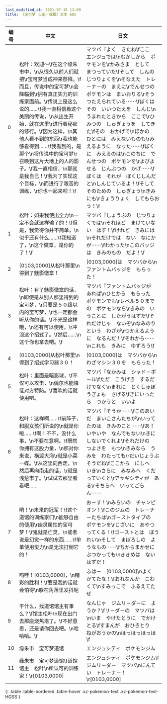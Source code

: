 ```yaml
---
last_modified_at: 2021-07-18 13:09
title: 《宝可梦 心金／魂银》文本 605
---
```

| 编号 | 中文 | 日文 |
| ---- | ---- | ---- |
| 0 | 松叶：欢迎～\f在这个缘朱市中，\n从很久以前人们就把\r宝可梦当成神来祭拜。\f而且，传说中的宝可梦\n会降临到\r拥有真正实力的训练家面前。\r传说上是这么说的……\f我一直相信着这个美丽的传说，\n从出生开始，就在这里\r进行着秘密的修行。\f因为这样，\n其他人看不到的东西\r我也能够看得到……\f我看到的，是那个\n将传说中的宝可梦\r召唤到这片大地上的人的影子。\f我一直相信，\n那就是我自己！\f我为了实现这个目标，\n而进行了艰苦的训练，\r你也一起来吧！\f | マツバ『よく　きたね\fここ　エンジュでは\nむかしから　ポケモンを\rかみさま　として　まつっていた\fそして　しんの　じつりょくを\nそなえた　トレ－ナ－の　まえに\rでんせつの　ポケモンは　まいおりる\rそう　つたえられている⋯⋯\fぼくは　その　いいつたえを　しんじ\nうまれたときから　ここで\rひみつの　しゅぎょうを　してきた\fその　おかげで\nほかの　ひとには　みえないものも\rみえるように　なった⋯⋯\fぼくに　みえるのは\nこのちに　でんせつの　ポケモンを\rよびよせる　じんぶつの　かげ⋯⋯\fぼくは　それが　ぼくじしんだと\nしんじているよ！\fそして　そのための　しゅぎょう\nきみ　にも\rきょうりょく　してもらおう！\f |
| 1 | 松叶：如果我使出全力\n一定不会就这样输了的！\f但是，我觉得你并不简单，\n似乎还有什么……\f我知道了，\n这个徽章，是你的了！\f | マツバ『しょうぶの　じつりょくでは\nそれほど　まけていない　はず！\fけれど　きみには\nそれだけでは　ない　なにかが⋯⋯\fわかった\nこのバッジは　きみのもの　だよ！\f |
| 2 | [0103,0000]从松叶那里\n得到了魅影徽章！ | [0103,0000]は　マツバから\nファントムバッジを　もらった！ |
| 3 | 松叶：有了魅影徽章的话，\n即使是从别人那里得到的宝可梦，\r只要是５０级以内的宝可梦，\r也一定都会听从你的话。\f不光是这样哦，\n还有可以使用，\r冲浪这个招式了。\f然后……\n这个你也拿去吧。\f | マツバ『ファントムバッジが　あれば\nひとから　もらった　ポケモンでも\rレベル５０までの　ポケモンなら\rきみの　いうことに　したがうはずだ\fそれだけじゃ　ないぞ\nなみのり　という　わざが\rつかえるように　なるんだ！\fそれから⋯⋯\nこれも　きみに　ゆずろう\f |
| 4 | [0103,0000]从松叶那里\n得到了招式学习器３０！ | [0103,0000]は　マツバから\nわざマシン３０を　もらった！ |
| 5 | 松叶：里面是暗影球，\f不仅可以攻击，\n偶尔也能降低对方特防。\f喜欢的话就使用吧。 | マツバ『なかみは　シャド－ボ－ル\fただ　こうげき　するだけでなく\nまれに　とくしゅぼうぎょも　さげる\fきにいったら　つかうと　いいよ |
| 6 | 松叶：这样啊……\f前阵子，和服女孩们所说的\n就是你啦……\f啊！不不，没什么事，\n不要在意啊。\f既然你拥有这股力量，\n那对你来说，横渡大海\r就是小菜一碟。\f从这里向西走，\n然后再向南走的话，\r就是浅葱市了。\r试试去那里看看吧…… | マツバ『そうか⋯⋯\fこのあいだ　まいこさんたちが\nいってたのは　きみのこと⋯⋯\fあ！　いやいや　なんでもない\nきにしないでくれよ\fそれだけの　つよさを　もつ\nきみなら　うみを　わたっても\rだいじょうぶそうだね\fここから　にしへ　いき\nさらに　みなみへ　くだっていくと\rアサギシティが　ある\rそちらへ　いってごらん⋯⋯ |
| 7 | 哟！\n未来的冠军！\f这个道馆的训练家们\n能够自由的使用\r幽灵属性的宝可梦！\f鬼就是亡灵，\n或者说是幻觉一样的东西……\f单单使用蛮力\n是无法打倒它的！ | お－す！\nみらいの　チャンピオン！\fこのジムの　トレ－ナ－たちは\nゴ－ストタイプの　ポケモンを\rじざいに　あやつってくる！\fゴ－ストとは　ぼうれい\nそして　まぼろしの　ようなもの⋯⋯\fちからまかせに　ぶつかっても\nききめは　ないはずだ！ |
| 8 | 呜哇！[0103,0000]，\n精彩的胜利！\f要是我的话就会怕得\n躲在角落里发抖呢 | ふは－　[0103,0000]\nよく　かてたな！\fおれなんか　こわくて\nすみっこで　ふるえてたぜ |
| 9 | 干什么，找道馆馆主有事么？\f馆主松叶\n现在出门去那座烧焦塔了。\f不好意思，还是请你回去吧。\n哈哈哈。\f | なんじゃ　ジムリ－ダ－に　ようか？\fリ－ダ－の　マツバは\nいま　やけたとうに　でかけとる\fすまんが　おひきとり　ねがおうかの\nほっほっほっほ\f |
| 10 | 缘朱市　宝可梦道馆 | エンジュシティ　ポケモンジム |
| 11 | 缘朱市　宝可梦道馆\f道馆馆主　松叶\n所认可的训练家！\r[0103,0000] | エンジュシティ　ポケモンジム\fジムリ－ダ－　マツバ\nにんてい　トレ－ナ－！\r[0103,0000] |
{: .table .table-bordered .table-hover .xz-pokemon-text .xz-pokemon-text-HGSS }